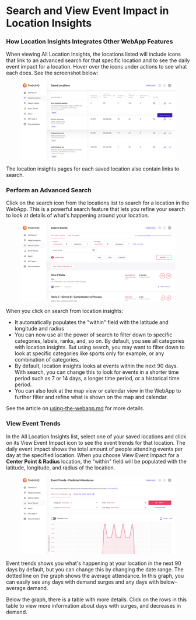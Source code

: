 # Search and View Event Impact in Location Insights

### How Location Insights Integrates Other WebApp Features

When viewing All Location Insights, the locations listed will include icons that link to an advanced search for that specific location and to see the daily event impact for a location. Hover over the icons under actions to see what each does. See the screenshot below:

<figure><img src="../../.gitbook/assets/image (82).png" alt=""><figcaption></figcaption></figure>

The location insights pages for each saved location also contain links to search.

### Perform an Advanced Search <a href="#perform-an-advanced-search" id="perform-an-advanced-search"></a>

Click on the search icon from the locations list to search for a location in the WebApp. This is a powerful search feature that lets you refine your search to look at details of what's happening around your location.

<figure><img src="../../.gitbook/assets/image (83).png" alt=""><figcaption></figcaption></figure>

When you click on search from location insights:

* It automatically populates the "within" field with the latitude and longitude and radius
* You can now use all the power of search to filter down to specific categories, labels, ranks, and, so on. By default, you see all categories with location insights. But using search, you may want to filter down to look at specific categories like sports only for example, or any combination of categories.
* By default, location insights looks at events within the next 90 days. With search, you can change this to look for events in a shorter time period such as 7 or 14 days, a longer time period, or a historical time period.
* You can also look at the map view or calendar view in the WebApp to further filter and refine what is shown on the map and calendar.

See the article on [using-the-webapp.md](../webapp-overview/using-the-webapp.md "mention") for more details.

### View Event Trends <a href="#view-event-trends" id="view-event-trends"></a>

In the All Location Insights list, select one of your saved locations and click on its View Event Impact icon to see the event trends for that location. The daily event impact shows the total amount of people attending events per day at the specified location. When you choose View Event Impact for a **Center Point & Radius** location, the "within" field will be populated with the latitude, longitude, and radius of the location.

<figure><img src="../../.gitbook/assets/image (84).png" alt=""><figcaption></figcaption></figure>

Event trends shows you what's happening at your location in the next 90 days by default, but you can change this by changing the date range. The dotted line on the graph shows the average attendance. In this graph, you can easily see any days with demand surges and any days with below-average demand.

Below the graph, there is a table with more details. Click on the rows in this table to view more information about days with surges, and decreases in demand.
